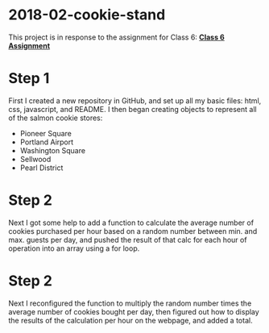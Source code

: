 # 2018-02-cookie-stand

This project is in response to the assignment for Class 6:
[**Class 6 Assignment**](https://github.com/acl-nw-bootcamp/2018-winter/tree/master/week_3-4/class-06)

# Step 1
First I created a new repository in GitHub, and set up all my basic files: html, css, javascript, and README. I then began creating objects to represent all of the salmon cookie stores:
* Pioneer Square
* Portland Airport
* Washington Square
* Sellwood
* Pearl District

# Step 2
Next I got some help to add a function to calculate the average number of cookies purchased per hour based on a random number between min. and max. guests per day, and pushed the result of that calc for each hour of operation into an array using a for loop.

# Step 2
Next I reconfigured the function to multiply the random number times the average number of cookies bought per day, then figured out how to display the results of the calculation per hour on the webpage, and added a total.
